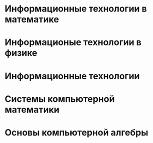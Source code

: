 # Информационные технологии в математике
# Информационые технологии в физике
# Информационные технологии
# Системы компьютерной математики
# Основы компьютерной алгебры

